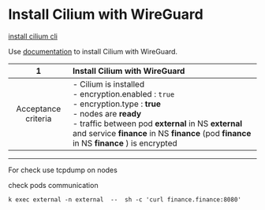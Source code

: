 # Install Cilium with WireGuard
[install cilium cli](https://docs.cilium.io/en/stable/gettingstarted/k8s-install-default/#install-the-cilium-cli)


Use [documentation](https://docs.cilium.io/en/stable/security/network/encryption-wireguard/) to install Cilium with WireGuard.


|        **1**        | **Install Cilium with WireGuard**                                                                                                                                                                                                                                               |
| :-----------------: |:--------------------------------------------------------------------------------------------------------------------------------------------------------------------------------------------------------------------------------------------------------------------------------|
| Acceptance criteria | -  Cilium is installed  <br/>- encryption.enabled : `true` <br/>- encryption.type : **true** <br/>- nodes are **ready** <br/>- traffic between pod **external** in NS **external** and service **finance** in NS **finance** (pod **finance** in NS **finance** )  is encrypted |
---

For check use tcpdump on  nodes

check pods communication
```
k exec external -n external  --  sh -c 'curl finance.finance:8080'
``` 